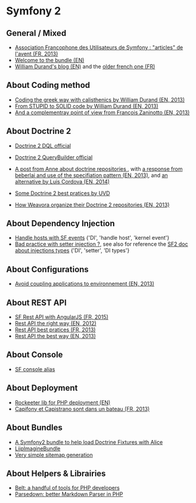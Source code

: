 Symfony 2
=========

General / Mixed
---------------

* [Association Francophone des Utilisateurs de Symfony : "articles" de l'avent (FR, 2013)](http://afsy.fr/avent/2013)
* [Welcome to the bundle (EN)](http://welcometothebundle.com/)
* [William Durand's blog (EN)](http://williamdurand.fr/) and the [older french one (FR)](http://willdurand.fr/)

About Coding method
-------------------

* [Coding the greek way with calisthenics by William Durand (EN, 2013)](http://williamdurand.fr/2013/06/03/object-calisthenics/)
* [From STUPID to SOLID code by William Durand (EN, 2013)](http://williamdurand.fr/2013/07/30/from-stupid-to-solid-code)
* [And a complementray point of view from François Zaninotto (EN, 2013)](http://www.redotheweb.com/2013/06/04/you-should-write-ugly-code.html)

About Doctrine 2
----------

* [Doctrine 2 DQL official](http://doctrine-orm.readthedocs.org/en/latest/reference/dql-doctrine-query-language.html)
* [Doctrine 2 QueryBuilder official](http://doctrine-orm.readthedocs.org/en/latest/reference/query-builder.html)

* [A post from Anne about doctrine repositories ](http://dev.imagineeasy.com/post/44139111915/taiming-repository-classes-in-doctrine-with-the), with [a response from beberlai and use of the specifiation pattern (EN, 2013)](https://github.com/beberlei/whitewashing.de/blob/master/2013/03/04/doctrine_repositories.rst), and [an alternative by Luis Cordova (EN, 2014)](http://www.craftitonline.com/2014/08/alternative-method-to-tame-symfonydoctrine-repositories/)
* [Some Doctrine 2 best pratices by UVD](http://www.uvd.co.uk/blog/some-doctrine-2-best-practices/)
* [How Weavora organize their Doctrine 2 repositories (EN, 2013)](http://weavora.com/blog/2013/08/23/how-we-organize-doctrine2-repositories/)

About Dependency Injection
--------------------

* [Handle hosts with SF events](http://knpuniversity.com/screencast/question-answer-day/symfony2-dynamic-subdomains) {'DI', 'handle host', 'kernel event'}
* [Bad practice with setter injection ?](http://richardmiller.co.uk/2014/03/12/avoiding-setter-injection/), see also for reference the [SF2 doc about injections types](http://symfony.com/doc/current/components/dependency_injection/types.html) {'DI', 'setter', 'DI types'}

About Configurations
--------------

* [Avoid coupling applications to environnement (EN, 2013)](http://richardmiller.co.uk/2013/05/28/symfony2-avoiding-coupling-applications-to-the-environment/)

About REST API
-------

* [SF Rest API with AngularJS (FR, 2015)](http://jeremybarthe.com/2015/01/14/exemple-implementation-api-symfony2-et-client-angularjs/) 
* [Rest API the right way (EN, 2012)](http://williamdurand.fr/2012/08/02/rest-apis-with-symfony2-the-right-way/)
* [Rest API best pratices (FR, 2013)](http://afsy.fr/avent/2013/06-best-practices-pour-vos-apis-rest-http-avec-symfony2)
* [Rest API the best way (EN, 2013)](http://welcometothebundle.com/symfony2-rest-api-the-best-2013-way/)

About Console
----------

* [SF console alias](http://level7systems.co.uk/en/using-symfony2-console-the-right-way/)

About Deployment
----------

* [Rockeeter lib for PHP deployment (EN)](http://rocketeer.autopergamene.eu/)
* [Capifony et Capistrano sont dans un bateau (FR, 2013)](http://afsy.fr/avent/2013/18-capifony-et-capistrano)

About Bundles
-------

* [A Symfony2 bundle to help load Doctrine Fixtures with Alice](https://github.com/hautelook/AliceBundle)
* [LiipImagineBundle](https://github.com/liip/LiipImagineBundle)
* [Very simple sitemap generation](http://enarion.net/programming/php/symfony2/xml-sitemaps/)

About Helpers & Librairies
--------------------

* [Belt: a handful of tools for PHP developers](https://github.com/ilya-dev/belt)
* [Parsedown: better Markdown Parser in PHP](https://github.com/erusev/parsedown)
